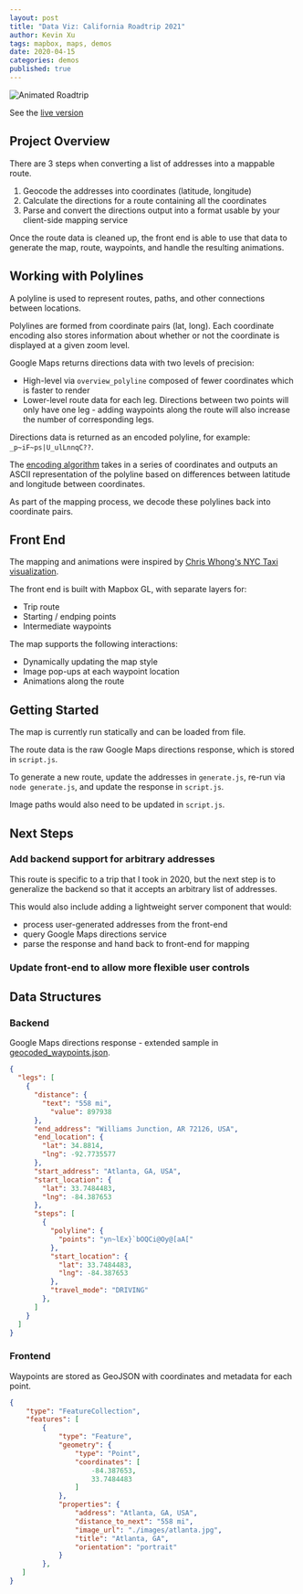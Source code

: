 ```yaml
---
layout: post
title: "Data Viz: California Roadtrip 2021"
author: Kevin Xu
tags: mapbox, maps, demos
date: 2020-04-15
categories: demos
published: true
---
```


![Animated Roadtrip](/assets/roadtrippr.gif)

See the [live version](https://kxu-westsidelabs.github.io/roadtrippr/)

## Project Overview

There are 3 steps when converting a list of addresses into a mappable route.

1. Geocode the addresses into coordinates (latitude, longitude)
2. Calculate the directions for a route containing all the coordinates
3. Parse and convert the directions output into a format usable by your client-side mapping service

Once the route data is cleaned up, the front end is able to use that data to generate the map, route, waypoints, and handle the resulting animations.


## Working with Polylines

A polyline is used to represent routes, paths, and other connections between locations.

Polylines are formed from coordinate pairs (lat, long). Each coordinate encoding also stores information about whether or not the coordinate is displayed at a given zoom level.

Google Maps returns directions data with two levels of precision:

- High-level via `overview_polyline` composed of fewer coordinates which is faster to render
- Lower-level route data for each leg. Directions between two points will only have one leg - adding waypoints along the route will also increase the number of corresponding legs.

Directions data is returned as an encoded polyline, for example:  `_p~iF~ps|U_ulLnnqC??`.

The [encoding algorithm](https://developers.google.com/maps/documentation/utilities/polylinealgorithm) takes in a series of coordinates and outputs an ASCII representation of the polyline based on differences between latitude and longitude between coordinates.

As part of the mapping process, we decode these polylines back into coordinate pairs.

## Front End

The mapping and animations were inspired by [Chris Whong's NYC Taxi visualization](https://chriswhong.github.io/nyctaxi/).

The front end is built with Mapbox GL, with separate layers for:

* Trip route
* Starting / endping points
* Intermediate waypoints

The map supports the following interactions:

* Dynamically updating the map style
* Image pop-ups at each waypoint location
* Animations along the route


## Getting Started

The map is currently run statically and can be loaded from file.

The route data is the raw Google Maps directions response, which is stored in `script.js`.

To generate a new route, update the addresses in `generate.js`, re-run via `node generate.js`, and update the response in `script.js`.

Image paths would also need to be updated in `script.js`.

## Next Steps


### Add backend support for arbitrary addresses

This route is specific to a trip that I took in 2020, but the next step is to generalize the backend so that it accepts an arbitrary list of addresses.

This would also include adding a lightweight server component that would:

* process user-generated addresses from the front-end
* query Google Maps directions service
* parse the response and hand back to front-end for mapping


### Update front-end to allow more flexible user controls




## Data Structures

### Backend

Google Maps directions response - extended sample in [geocoded_waypoints.json](geocoded_waypoints.json).

```json
{
  "legs": [
    {
      "distance": {
        "text": "558 mi",
          "value": 897938
      },
      "end_address": "Williams Junction, AR 72126, USA",
      "end_location": {
        "lat": 34.8814,
        "lng": -92.7735577
      },
      "start_address": "Atlanta, GA, USA",
      "start_location": {
        "lat": 33.7484483,
        "lng": -84.387653
      },
      "steps": [
        {
          "polyline": {
            "points": "yn~lEx}`bOQCi@Oy@[aA["
          },
          "start_location": {
            "lat": 33.7484483,
            "lng": -84.387653
          },
          "travel_mode": "DRIVING"
        },
      ]
    }
  ]
}

```

### Frontend

Waypoints are stored as GeoJSON with coordinates and metadata for each point.

```json
{
    "type": "FeatureCollection",
    "features": [
        {
            "type": "Feature",
            "geometry": {
                "type": "Point",
                "coordinates": [
                    -84.387653,
                    33.7484483
                ]
            },
            "properties": {
                "address": "Atlanta, GA, USA",
                "distance_to_next": "558 mi",
                "image_url": "./images/atlanta.jpg",
                "title": "Atlanta, GA",
                "orientation": "portrait"
            }
        },
   ]
}
```

